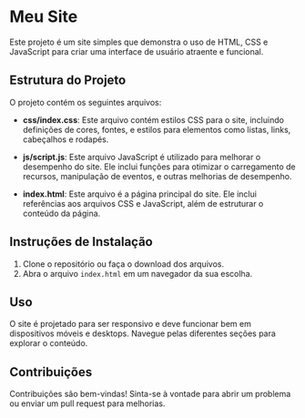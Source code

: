 # Meu Site

Este projeto é um site simples que demonstra o uso de HTML, CSS e JavaScript para criar uma interface de usuário atraente e funcional.

## Estrutura do Projeto

O projeto contém os seguintes arquivos:

- **css/index.css**: Este arquivo contém estilos CSS para o site, incluindo definições de cores, fontes, e estilos para elementos como listas, links, cabeçalhos e rodapés.
  
- **js/script.js**: Este arquivo JavaScript é utilizado para melhorar o desempenho do site. Ele inclui funções para otimizar o carregamento de recursos, manipulação de eventos, e outras melhorias de desempenho.

- **index.html**: Este arquivo é a página principal do site. Ele inclui referências aos arquivos CSS e JavaScript, além de estruturar o conteúdo da página.

## Instruções de Instalação

1. Clone o repositório ou faça o download dos arquivos.
2. Abra o arquivo `index.html` em um navegador da sua escolha.

## Uso

O site é projetado para ser responsivo e deve funcionar bem em dispositivos móveis e desktops. Navegue pelas diferentes seções para explorar o conteúdo.

## Contribuições

Contribuições são bem-vindas! Sinta-se à vontade para abrir um problema ou enviar um pull request para melhorias.